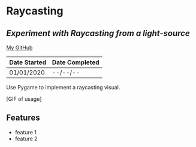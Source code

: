 # Raycasting
## _Experiment with Raycasting from a light-source_
[My GitHub](https://github.com/andrew-data-git)


| Date Started | Date Completed |
| ------ | ------ |
| 01/01/2020 | --/--/-- |

Use Pygame to implement a raycasting visual.

[GIF of usage]

## Features

- feature 1
- feature 2
